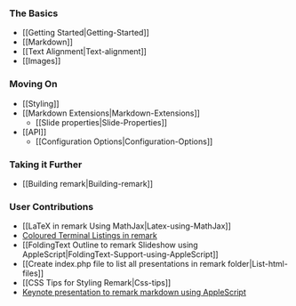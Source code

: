 ### The Basics
* [[Getting Started|Getting-Started]]
* [[Markdown]]
* [[Text Alignment|Text-alignment]]
* [[Images]]

### Moving On
* [[Styling]]
* [[Markdown Extensions|Markdown-Extensions]]
  * [[Slide properties|Slide-Properties]]
* [[API]]
  * [[Configuration Options|Configuration-Options]]

### Taking it Further
* [[Building remark|Building-remark]]

### User Contributions
* [[LaTeX in remark Using MathJax|Latex-using-MathJax]]
* [Coloured Terminal Listings in remark](http://joshbode.github.com/remark/ansi.html)
* [[FoldingText Outline to remark Slideshow using AppleScript|FoldingText-Support-using-AppleScript]]
* [[Create index.php file to list all presentations in remark folder|List-html-files]]
* [[CSS Tips for Styling Remark|Css-tips]]
* [Keynote presentation to remark markdown using AppleScript](https://github.com/derickfay/key2txt)